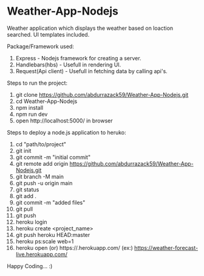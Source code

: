 # Weather-App-Nodejs
Weather application which displays the weather based on loaction searched. UI templates included.

Package/Framework used:
1. Express - Nodejs framework for creating a server.
2. Handlebars(hbs) - Usefull in rendering UI.
3. Request(Api client) - Usefull in fetching data by calling api's.

Steps to run the project:
1. git clone https://github.com/abdurrazack59/Weather-App-Nodejs.git
2. cd Weather-App-Nodejs
3. npm install
4. npm run dev
5. open http://localhost:5000/ in browser

Steps to deploy a node.js application to heruko:
1. cd "path/to/project"
2. git init
3. git commit -m "initial commit"
4. git remote add origin https://github.com/abdurrazack59/Weather-App-Nodejs.git
5. git branch -M main
6. git push -u origin main
7. git status
8. git add .
9. git commit -m "added files"
10. git pull
11. git push
12. heroku login
13. heroku create <project_name>
14. git push heroku HEAD:master
15. heroku ps:scale web=1
16. heroku open (or) https://<your-heroku-project-name>.herokuapp.com/ (ex:) https://weather-forecast-live.herokuapp.com/

Happy Coding... :)
